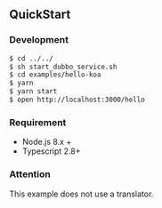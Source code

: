 ## QuickStart

### Development

```bash
$ cd ../../
$ sh start_dubbo_service.sh
$ cd examples/hello-koa
$ yarn
$ yarn start
$ open http://localhost:3000/hello
```

### Requirement

- Node.js 8.x +
- Typescript 2.8+

### Attention

This example does not use a translator.
